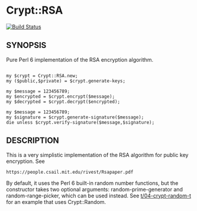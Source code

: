 # Crypt::RSA

[![Build Status](https://travis-ci.org/bduggan/Crypt-RSA.svg?branch=master)](https://travis-ci.org/bduggan/Crypt-RSA)

## SYNOPSIS

Pure Perl 6 implementation of the RSA encryption algorithm.

```

my $crypt = Crypt::RSA.new;
my ($public,$private) = $crypt.generate-keys;

my $message = 123456789;
my $encrypted = $crypt.encrypt($message);
my $decrypted = $crypt.decrypt($encrypted);

my $message = 123456789;
my $signature = $crypt.generate-signature($message);
die unless $crypt.verify-signature($message,$signature);

```

## DESCRIPTION

This is a very simplistic implementation of the RSA algorithm
for public key encryption.  See

    https://people.csail.mit.edu/rivest/Rsapaper.pdf

By default, it uses the Perl 6 built-in random number functions,
but the constructor takes two optional arguments:
random-prime-generator and random-range-picker, which
can be used instead.  See [t/04-crypt-random-t](t/04-crypt-random.t)
for an example that uses Crypt::Random.

